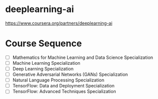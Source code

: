 # deeplearning-ai
https://www.coursera.org/partners/deeplearning-ai

# Course Sequence
- [ ] Mathematics for Machine Learning and Data Science Specialization
- [ ] Machine Learning Specialization
- [ ] Deep Learning Specialization
- [ ] Generative Adversarial Networks (GANs) Specialization
- [ ] Natural Language Processing Specialization
- [ ] TensorFlow: Data and Deployment Specialization
- [ ] TensorFlow: Advanced Techniques Specialization
